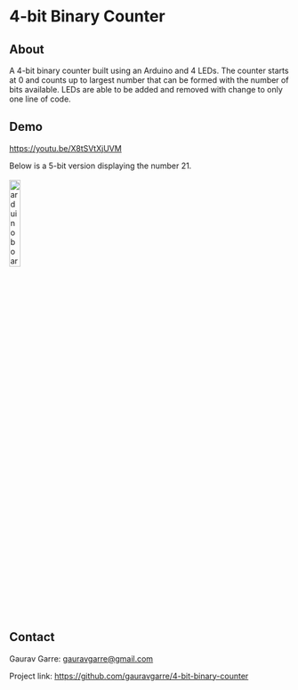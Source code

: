 # 4-bit Binary Counter

## About
A 4-bit binary counter built using an Arduino and 4 LEDs. The counter starts at 0 and counts up to largest number that can be formed with the number of bits available. LEDs are able to be added and removed with change to only one line of code.

## Demo
https://youtu.be/X8tSVtXjUVM

Below is a 5-bit version displaying the number 21.
<br><br><img src="5_bit_example_21.jpg" alt="arduino board with leds" width="20%" height="20%"/>

## Contact
Gaurav Garre: [gauravgarre@gmail.com](mailto:gauravgarre@gmail.com)

Project link: https://github.com/gauravgarre/4-bit-binary-counter

